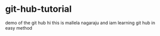 # git-hub-tutorial
demo of the git hub 
hi this is mallela nagaraju and iam learning git hub in easy method
